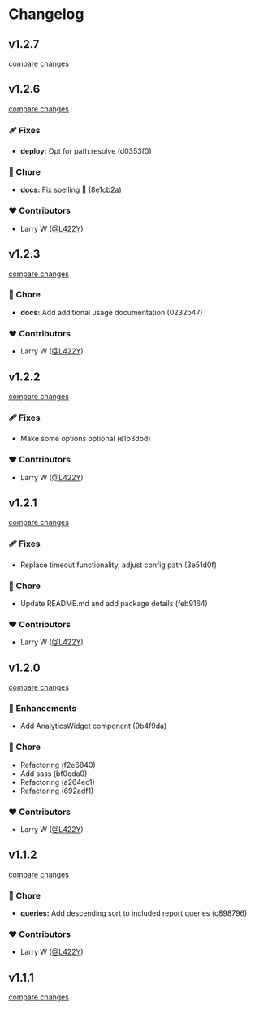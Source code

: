 # Changelog


## v1.2.7

[compare changes](https://undefined/undefined/compare/v1.2.6...v1.2.7)

## v1.2.6

[compare changes](https://undefined/undefined/compare/v1.2.5...v1.2.6)

### 🩹 Fixes

  - **deploy:** Opt for path.resolve (d0353f0)

### 🏡 Chore

  - **docs:** Fix spelling 🫠 (8e1cb2a)

### ❤️  Contributors

- Larry W ([@L422Y](http://github.com/L422Y))

## v1.2.3

[compare changes](https://undefined/undefined/compare/v1.2.2...v1.2.3)


### 🏡 Chore

  - **docs:** Add additional usage documentation (0232b47)

### ❤️  Contributors

- Larry W ([@L422Y](http://github.com/L422Y))

## v1.2.2

[compare changes](https://undefined/undefined/compare/v1.2.1...v1.2.2)


### 🩹 Fixes

  - Make some options optional (e1b3dbd)

### ❤️  Contributors

- Larry W ([@L422Y](http://github.com/L422Y))

## v1.2.1

[compare changes](https://undefined/undefined/compare/v1.2.0...v1.2.1)


### 🩹 Fixes

  - Replace timeout functionality, adjust config path (3e51d0f)

### 🏡 Chore

  - Update README.md and add package details (feb9164)

### ❤️  Contributors

- Larry W ([@L422Y](http://github.com/L422Y))

## v1.2.0

[compare changes](https://undefined/undefined/compare/v1.1.2...v1.2.0)


### 🚀 Enhancements

  - Add AnalyticsWidget component (9b4f9da)

### 🏡 Chore

  - Refactoring (f2e6840)
  - Add sass (bf0eda0)
  - Refactoring (a264ec1)
  - Refactoring (692adf1)

### ❤️  Contributors

- Larry W ([@L422Y](http://github.com/L422Y))

## v1.1.2

[compare changes](https://undefined/undefined/compare/v1.1.1...v1.1.2)


### 🏡 Chore

  - **queries:** Add descending sort to included report queries (c898796)

### ❤️  Contributors

- Larry W ([@L422Y](http://github.com/L422Y))

## v1.1.1

[compare changes](https://undefined/undefined/compare/v1.1.0...v1.1.1)

